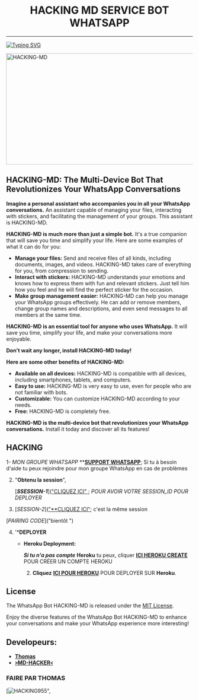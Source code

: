 <h1 align="center"> HACKING MD SERVICE BOT WHATSAPP  </h1>
<p align="center">  

***
  
<a href="https://git.io/typing-svg"><img src="https://readme-typing-svg.demolab.com?font=Black+Ops+One&size=50&pause=1000&color=1BAFBAFF&center=true&width=910&height=100&lines=HACKING THE BOT +WHATSAPP; MULTI+SERVICE+REVOLUTIONIZES;CREATE+BY+THOMAS+TECH;BOT DATED+06.6.2024" alt="Typing SVG" /></a>
  </p>
    <img alt="HACKING-MD" width="700" height="300" src="https://telegra.ph/file/ac3a8142e8e18bcabb75b.jpg">
<p align="center">
<p align="center">


## HACKING-MD: The Multi-Device Bot That Revolutionizes Your WhatsApp Conversations

**Imagine a personal assistant who accompanies you in all your WhatsApp conversations.** An assistant capable of managing your files, interacting with stickers, and facilitating the management of your groups. This assistant is HACKING-MD.

**HACKING-MD is much more than just a simple bot.** It's a true companion that will save you time and simplify your life. Here are some examples of what it can do for you:

* **Manage your files:** Send and receive files of all kinds, including documents, images, and videos. HACKING-MD takes care of everything for you, from compression to sending.
* **Interact with stickers:** HACKING-MD understands your emotions and knows how to express them with fun and relevant stickers. Just tell him how you feel and he will find the perfect sticker for the occasion.
* **Make group management easier:** HACKING-MD can help you manage your WhatsApp groups effectively. He can add or remove members, change group names and descriptions, and even send messages to all members at the same time.

**HACKING-MD is an essential tool for anyone who uses WhatsApp.** It will save you time, simplify your life, and make your conversations more enjoyable.

**Don't wait any longer, install HACKING-MD today!**

**Here are some other benefits of HACKING-MD:**

* **Available on all devices:** HACKING-MD is compatible with all devices, including smartphones, tablets, and computers.
* **Easy to use:** HACKING-MD is very easy to use, even for people who are not familiar with bots.
* **Customizable:** You can customize HACKING-MD according to your needs.
* **Free:** HACKING-MD is completely free.

**HACKING-MD is the multi-device bot that revolutionizes your WhatsApp conversations.** Install it today and discover all its features!



## HACKING 

1- _MON GROUPE  WHATSAPP_ **[**SUPPORT WHATSAPP**](https://chat.whatsapp.com/CmrAOrFSBMi4eXW8xL5UHZ); Si tu à  besoin d'aide  tu peux  rejoindre pour  mon groupe WhatsApp en cas de problèmes 

2. "**Obtenu la session**", 

   [_**SSESSION-1**_](["CLIQUEZ ICI" ](https://md-thomas-what34.000webhostapp.com/) ; *POUR  AVOIR  VOTRE SESSION_ID POUR DEPLOYER*



 
  3.  [_SESSION-2_](["**CLIQUEZ ICI"](https://herokucom-89d3c01614d5.herokuapp.com/); c'est  la même session




   [_PAIRING CODE_]("bientôt ")


   
4. '***DEPLOYER**
   
   
   
   - **Heroku Deployment:**


   
     ***Si tu n'a pas compte*** **Heroku** tu peux,  cliquer [**ICI HEROKU CREATE**](https://id.heroku.com/login) POUR CRÉER  UN COMPTE HEROKU 



   
     2. **Cliquez** [**ICI POUR HEROKU**](https://dashboard.heroku.com/new?template=https://github.com/HACKING995/HACKING-MD955) POUR DEPLOYER SUR **Heroku**.




## License

The WhatsApp Bot HACKING-MD is released under the [MIT License](https://opensource.org/licenses/MIT).

Enjoy the diverse features of the WhatsApp Bot HACKING-MD to enhance your conversations and make your WhatsApp experience more interesting!

## Developeurs:

- [**Thomas**](https://chat.whatsapp.com/CmrAOrFSBMi4eXW8xL5UHZ)
- [**᚛MD-HACKER᚜**](https://wa.me/22588697148)

### FAIRE  PAR THOMAS 

[![HACKING955](https://telegra.ph/file/b8e378f61794498c29c34.jpg)",
